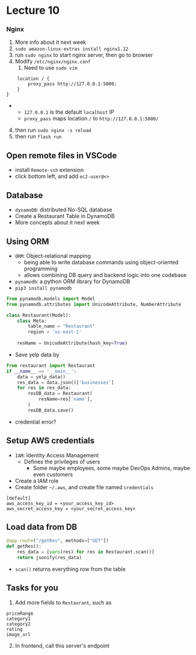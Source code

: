 # Lecture 10

### Nginx
1. More info about it next week
2. `sudo amazon-linux-extras install nginx1.12`
3. run `sudo nginx` to start nginx server, then go to browser
4. Modify `/etc/nginx/nginx.conf`
   1. Need to use `sudo vim`
```
    location / {
        proxy_pass http://127.0.0.1:5000;
    }
}
```
- 
    - `127.0.0.1` is the default `localhost` IP
    - `proxy_pass` maps location `/` to `http://127.0.0.1:5000/`
4. then run `sudo nginx -s reload`
5. then run `flask run`

## Open remote files in VSCode
- install `Remote-ssh` extension
- click bottom left, and add `ec2-user@<>`

## Database
- `dynamoDB`: distributed No-SQL database
- Create a Restaurant Table in DynamoDB
- More concepts about it next week

## Using ORM
- `ORM`: Object-relational mapping
  - being able to write database commands using object-oriented programming
  - allows combining DB query and backend logic into one codebase
- `pynamodb`: a python ORM library for DynamoDB
- `pip3 install pynamodb`
```python
from pynamodb.models import Model
from pynamodb.attributes import UnicodeAttribute, NumberAttribute

class Restaurant(Model):
    class Meta:
        table_name = "Restaurant"
        region = 'us-east-1'
    
    resName = UnicodeAttribute(hash_key=True)
```
- Save yelp data by
```python
from restaurant import Restaurant
if __name__ == '__main__':
    data = yelp_data()
    res_data = data.json()['businesses']
    for res in res_data:
        resDB_data = Restaurant(
            resName=res['name'],
        )
        resDB_data.save()
```
- credential error?


## Setup AWS credentials
- `IAM`: Identity Access Management
  - Defines the privileges of users
    - Some maybe employees, some maybe DevOps Admins, maybe even customers
- Create a IAM role
- Create folder `~/.aws`, and create file named `credentials`
```
[default]
aws_access_key_id = <your_access_key_id>
aws_secret_access_key = <your_secret_access_key>
```

## Load data from DB
```python
@app.route("/getRes", methods=["GET"])
def getRes():
    res_data = [vars(res) for res in Restaurant.scan()]
    return jsonify(res_data)
```
- `scan()` returns everything row from the table 

## Tasks for you
1. Add more fields to `Restaurant`, such as 
```
priceRange
category1
category2
rating
image_url
```
2. In frontend, call this server's endpoint

